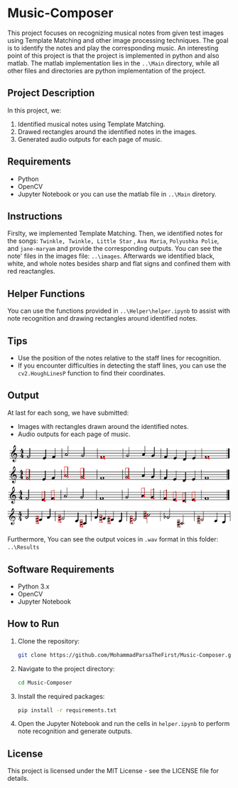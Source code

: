# Music-Composer

This project focuses on recognizing musical notes from given test images using Template Matching and other image processing techniques. The goal is to identify the notes and play the corresponding music.
An interesting point of this project is that the project is implemented in python and also matlab. The matlab implementation lies in the `..\Main` directory, while all other files and directories are python implementation of the project. 

## Project Description

In this project, we:
1. Identified musical notes using Template Matching.
2. Drawed rectangles around the identified notes in the images.
3. Generated audio outputs for each page of music.

## Requirements

- Python 
- OpenCV
- Jupyter Notebook
  or you can use the matlab file in `..\Main` diretory.
## Instructions
Firslty, we implemented Template Matching. Then, we identified notes for the songs: `Twinkle, Twinkle, Little Star` , `Ava Maria`, `Polyushka Polie`, and `jane-maryam`  and provide the corresponding outputs.
You can see the note' files in the images file: `..\images`. 
Afterwards we identified black, white, and whole notes  besides sharp and flat signs and confined them with red reactangles.
## Helper Functions

You can use the functions provided in `..\Helper\helper.ipynb` to assist with note recognition and drawing rectangles around identified notes.

## Tips

- Use the position of the notes relative to the staff lines for recognition.
- If you encounter difficulties in detecting the staff lines, you can use the `cv2.HoughLinesP` function to find their coordinates. 

## Output

At last for each song, we have submitted:
- Images with rectangles drawn around the identified notes.
- Audio outputs for each page of music.

![alt text](https://github.com/MohammadParsaTheFirst/Music-Composer/blob/main/images/Results/1.png?raw=true)
![alt text](https://github.com/MohammadParsaTheFirst/Music-Composer/blob/main/images/Results/2.png?raw=true)
![alt text](https://github.com/MohammadParsaTheFirst/Music-Composer/blob/main/images/Results/3.png?raw=true)
![alt text](https://github.com/MohammadParsaTheFirst/Music-Composer/blob/main/images/Results/4.png?raw=true)

Furthermore, You can see the output voices in `.wav` format in this folder: `..\Results`

## Software Requirements

- Python 3.x
- OpenCV
- Jupyter Notebook

## How to Run

1. Clone the repository:
   ```bash
   git clone https://github.com/MohammadParsaTheFirst/Music-Composer.git
   ```
2. Navigate to the project directory:
   ```bash   
   cd Music-Composer
   ```
3. Install the required packages:
    ```bash   
   pip install -r requirements.txt
   ```
4. Open the Jupyter Notebook and run the cells in `helper.ipynb` to perform note recognition and generate outputs.
   
## License
This project is licensed under the MIT License - see the LICENSE file for details.
